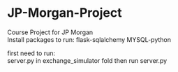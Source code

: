 # JP-Morgan-Project
Course Project for JP Morgan  
Install packages to run:
flask-sqlalchemy
MYSQL-python  

first need to run:  
server.py in exchange_simulator fold
then run server.py
